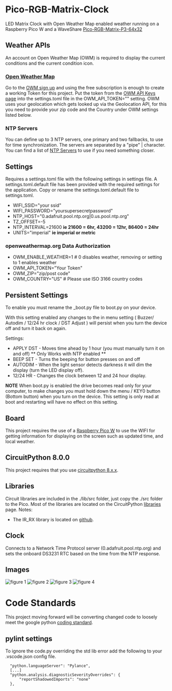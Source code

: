 # Pico-RGB-Matrix-Clock
LED Matrix Clock with Open Weather Map enabled weather running on a Raspberry Pico W and a WaveShare [Pico-RGB-Matrix-P3-64x32](https://www.waveshare.com/wiki/Pico-RGB-Matrix-P3-64x32)

## Weather APIs
An account on Open Weather Map (OWM) is required to display the current conditions and the current condition icon. 

### [Open Weather Map](https://openweathermap.org)
Go to the [OWM sign up](https://openweathermap.org/appid) and using the free subscription is enough to create a working Token for this project.
Put the token from the [OWM API Keys page](https://home.openweathermap.org/api_keys) into the settings.toml file in the OWM_API_TOKEN="" setting.
OWM uses your geolocation which gets looked up via the Geolocation API, for this you need to provide your zip code and the Country under OWM settings listed below.

### NTP Servers 
You can define up to 3 NTP servers, one primary and two fallbacks, to use for time synchronization. The servers are separated by a "pipe" | character. You can find a list of [NTP Servers](https://timetoolsltd.com/information/public-ntp-server/) to use if you need something closer. 

## Settings
Requires a settings.toml file with the following settings in settings file.
A settings.toml.default file has been provided with the required settings for the application. Copy or rename the settings.toml.default file to settings.toml.

* WIFI_SSID="your ssid"
* WIFI_PASSWORD="yoursupersecretpassword"
* NTP_HOST="0.adafruit.pool.ntp.org|0.us.pool.ntp.org"
* TZ_OFFSET=-5 
* NTP_INTERVAL=21600 **ie 21600 = 6hr, 43200 = 12hr, 86400 = 24hr**
* UNITS="imperial" **ie imperial or metric**

### openweathermap.org Data Authorization
* OWM_ENABLE_WEATHER=1 # 0 disables weather, removing or setting to 1 enables weather
* OWM_API_TOKEN="Your Token"
* OWM_ZIP="zip/post code"
* OWM_COUNTRY="US" # Please use ISO 3166 country codes

## Persistent Settings
To enable you must rename the _boot.py file to boot.py on your device.  

With this setting enabled any changes to the in menu setting ( Buzzer/ Autodim / 12/24 hr clock / DST Adjust ) will persist when you turn the device off and turn it back on again. 

Settings:
* APPLY DST - Moves time ahead by 1 hour (you must manually turn it on and off) ** Only Works with NTP enabled **
* BEEP SET - Turns the beeping for button presses on and off 
* AUTODIM - When the light sensor detects darkness it will dim the display (turn the LED display off). 
* 12/24 HR - Changes the clock between 12 and 24 hour display.

**NOTE** When boot.py is enabled the drive becomes read only for your computer, to make changes you must hold down the menu / KEY0 button (Bottom button) when you turn on the device. This setting is only read at boot and restarting will have no effect on this setting. 

## Board
This project requires the use of a [Raspberry Pico W](https://www.raspberrypi.com/products/raspberry-pi-pico/) to use the WIFI for getting information for displaying on the screen such as updated time, and local weather.

## CircuitPython 8.0.0
This project requires that you use [circuitpython 8.x.x](https://circuitpython.org/board/raspberry_pi_pico_w/). 

## Libraries
Circuit libraries are included in the ./lib/src folder, just copy the ./src folder to the Pico. Most of the libraries are located on the 
 CircuitPython [libraries](https://circuitpython.org/libraries) page. 
 Notes: 
* The IR_RX library is located on [github](https://github.com/peterhinch/micropython_ir).

## Clock
Connects to a Network Time Protocol server (0.adafruit.pool.ntp.org) and sets the onboard DS3231 RTC based on the time from the NTP response.

## Images
![figure 1](/images/img1.jpg)
![figure 2](/images/img2.jpg)
![figure 3](/images/img3.jpg)
![figure 4](/images/img4.jpg)

# Code Standards
This project moving forward will be converting changed code to loosely meet the
google python [coding standard](https://google.github.io/styleguide/pyguide.html#316-naming). 

## pylint settings
To ignore the code.py overriding the std lib error add the following
to your .vscode.json config file.
```
  "python.languageServer": "Pylance",
  [...]
  "python.analysis.diagnosticSeverityOverrides": {
      "reportShadowedImports": "none"
  },
```
